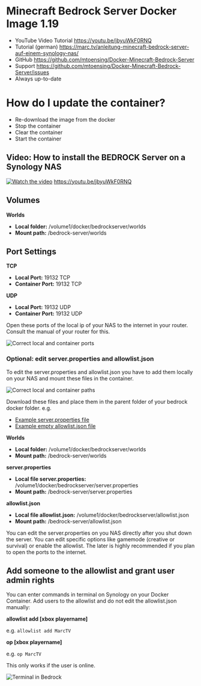 # Minecraft Bedrock Server Docker Image 1.19

* YouTube Video Tutorial https://youtu.be/jbyuWkF0RNQ
* Tutorial (german) https://marc.tv/anleitung-minecraft-bedrock-server-auf-einem-synology-nas/ 
* GitHub https://github.com/mtoensing/Docker-Minecraft-Bedrock-Server 
* Support https://github.com/mtoensing/Docker-Minecraft-Bedrock-Server/issues
* Always up-to-date

# How do I update the container? 

* Re-download the image from the docker
* Stop the container
* Clear the container
* Start the container

## Video: How to install the BEDROCK Server on a Synology NAS

[![Watch the video](https://img.youtube.com/vi/jbyuWkF0RNQ/maxresdefault.jpg)](https://youtu.be/jbyuWkF0RNQ)
https://youtu.be/jbyuWkF0RNQ

## Volumes

**Worlds**
* **Local folder:** /volume1/docker/bedrockserver/worlds
* **Mount path:** /bedrock-server/worlds

## Port Settings

**TCP**
* **Local Port:** 19132 TCP
* **Container Port:** 19132 TCP

**UDP**
* **Local Port:** 19132 UDP
* **Container Port:** 19132 UDP

Open these ports of the local ip of your NAS to the internet in your router. Consult the manual of your router for this.

![Correct local and container ports](https://marc.tv/media/2020/01/bedrock-port.jpg "Correct local and container ports")

### Optional: edit server.properties and allowlist.json

To edit the server.properties and allowlist.json you have to add them locally on your NAS
and mount these files in the container.

![Correct local and container paths](https://marc.tv/media/2019/04/bedrock-server-properties.jpg "Correct local and container paths")

Download these files and place them in the parent folder of your bedrock docker folder. e.g.

* [Example server.properties file](https://raw.githubusercontent.com/mtoensing/Docker-Minecraft-Bedrock-Server/master/server.properties)
* [Example empty allowlist.json file](https://raw.githubusercontent.com/mtoensing/Docker-Minecraft-Bedrock-Server/master/allowlist.json)

**Worlds**
* **Local folder:** /volume1/docker/bedrockserver/worlds
* **Mount path:** /bedrock-server/worlds

**server.properties**
* **Local file server.properties:** /volume1/docker/bedrockserver/server.properties
* **Mount path:** /bedrock-server/server.properties

**allowlist.json**
* **Local file allowlist.json:** /volume1/docker/bedrockserver/allowlist.json
* **Mount path:** /bedrock-server/allowlist.json

You can edit the server.properties on you NAS directly after you shut down the server. You can edit specific options like gamemode (creative or survival) or enable the allowlist. The later is highly recommended if you plan to open the ports to the internet.

## Add someone to the allowlist and grant user admin rights

You can enter commands in terminal on Synology on your Docker Container. Add users to the allowlist and do not edit the allowlist.json manually:

**allowlist add [xbox playername]**

e.g. `allowlist add MarcTV`

**op [xbox playername]**

e.g. `op MarcTV`

This only works if the user is online.

![Terminal in Bedrock](https://marc.tv/media/2020/01/bedrock-terminal.jpg "Terminal in Bedrock")

